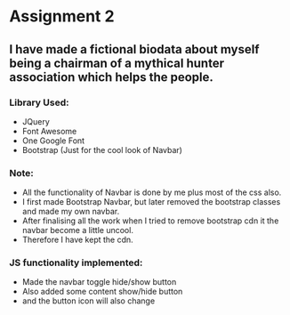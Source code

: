 # Assignment 2 
## I have made a fictional biodata about myself being a chairman of a mythical hunter association which helps the people.

### Library Used:
* JQuery
* Font Awesome
* One Google Font
* Bootstrap (Just for the cool look of Navbar)

### Note:
* All the functionality of Navbar is done by me plus most of the css also.
* I first made Bootstrap Navbar, but later removed the bootstrap classes and made my own navbar.
* After finalising all the work when I tried to remove bootstrap cdn it the navbar become a little uncool.
* Therefore I have kept the cdn.


### JS functionality implemented:
* Made the navbar toggle hide/show button
* Also added some content show/hide button
* and the button icon will also change
